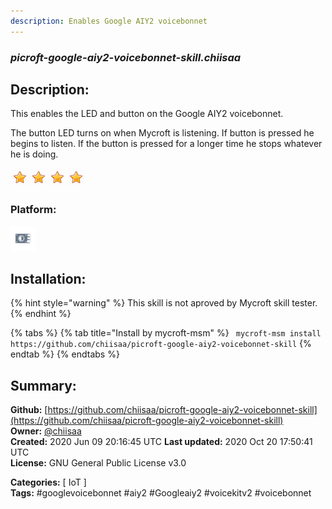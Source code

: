 ```yaml
---
description: Enables Google AIY2 voicebonnet
---
```


### _picroft-google-aiy2-voicebonnet-skill.chiisaa_  
## Description:  
This enables the LED and button on the Google AIY2 voicebonnet.

The button LED turns on when Mycroft is listening. If button is pressed he begins to listen. If the button is pressed for a longer time he stops whatever he is doing.  
  
![](../.gitbook/assets/star.png)![](../.gitbook/assets/star.png)![](../.gitbook/assets/star.png)![](../.gitbook/assets/star.png)  
  
### Platform:  
 ![Picroft](../.gitbook/assets/picroft-icon.png)   
## Installation:  
{% hint style="warning" %}
This skill is not aproved by Mycroft skill tester.
{% endhint %}
    
{% tabs %}
{% tab title="Install by mycroft-msm" %}
``` mycroft-msm install https://github.com/chiisaa/picroft-google-aiy2-voicebonnet-skill```
{% endtab %}
  {% endtabs %}
    
## Summary:  
**Github:** [https://github.com/chiisaa/picroft-google-aiy2-voicebonnet-skill](https://github.com/chiisaa/picroft-google-aiy2-voicebonnet-skill)  
**Owner:** [@chiisaa](https://github.com/chiisaa)  
**Created:** 2020 Jun 09 20:16:45 UTC  **Last updated:** 2020 Oct 20 17:50:41 UTC  
**License:** GNU General Public License v3.0  
  
**Categories:** [ IoT ]   
**Tags:** \#googlevoicebonnet \#aiy2 \#Googleaiy2 \#voicekitv2 \#voicebonnet   
